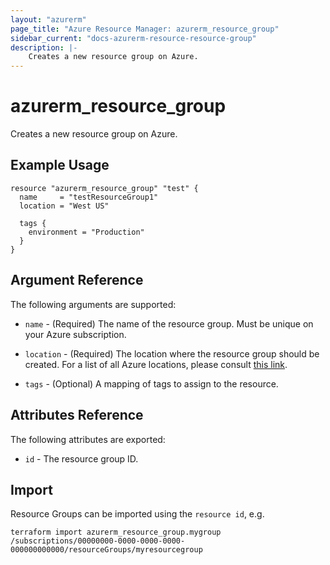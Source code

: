 ```yaml
---
layout: "azurerm"
page_title: "Azure Resource Manager: azurerm_resource_group"
sidebar_current: "docs-azurerm-resource-resource-group"
description: |-
    Creates a new resource group on Azure.
---
```


# azurerm\_resource\_group

Creates a new resource group on Azure.

## Example Usage

```hcl
resource "azurerm_resource_group" "test" {
  name     = "testResourceGroup1"
  location = "West US"

  tags {
    environment = "Production"
  }
}
```

## Argument Reference

The following arguments are supported:

* `name` - (Required) The name of the resource group. Must be unique on your
    Azure subscription.

* `location` - (Required) The location where the resource group should be created.
    For a list of all Azure locations, please consult [this link](http://azure.microsoft.com/en-us/regions/).

* `tags` - (Optional) A mapping of tags to assign to the resource.

## Attributes Reference

The following attributes are exported:

* `id` - The resource group ID.


## Import

Resource Groups can be imported using the `resource id`, e.g.

```
terraform import azurerm_resource_group.mygroup /subscriptions/00000000-0000-0000-0000-000000000000/resourceGroups/myresourcegroup
```
